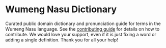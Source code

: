 
# Wumeng Nasu Dictionary

Curated public domain dictionary and pronunciation guide for terms in the Wumeng Nasu language. See the [contributing guide](https://github.com/drumworkteam/term/blob/make/.github/contributing.md) for details on how to contribute. We would love your support, even if it is just fixing a word or adding a single definition. Thank you for all your help!
